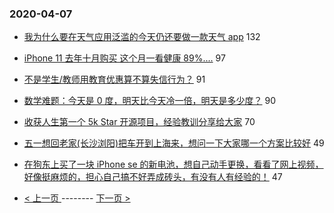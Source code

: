 ### 2020-04-07 
- [我为什么要在天气应用泛滥的今天仍还要做一款天气 app](https://www.v2ex.com/t/660011) 132
- [iPhone 11 去年十月购买 这个月一看健康 89%....](https://www.v2ex.com/t/660006) 97
- [不是学生/教师用教育优惠算不算失信行为？](https://www.v2ex.com/t/660046) 91
- [数学难题：今天是 0 度，明天比今天冷一倍，明天是多少度？](https://www.v2ex.com/t/659950) 90
- [收获人生第一个 5k Star 开源项目，经验教训分享给大家](https://www.v2ex.com/t/659970) 70
- [五一想回老家(长沙浏阳)把车开到上海来，想问一下大家哪一个方案比较好](https://www.v2ex.com/t/659984) 49
- [在狗东上买了一块 iPhone se 的新电池，想自己动手更换，看看了网上视频，好像挺麻烦的，担心自己搞不好弄成砖头，有没有人有经验的！](https://www.v2ex.com/t/660020) 47 

- [ < 上一页 ](https://github.com/able8/v2ex-hot-record/blob/master/2020-04-06.md) -------- [ 下一页 > ](https://github.com/able8/v2ex-hot-record/blob/master/2020-04-08.md)